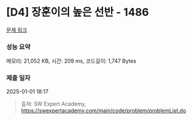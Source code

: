 # [D4] 장훈이의 높은 선반 - 1486 

[문제 링크](https://swexpertacademy.com/main/code/problem/problemDetail.do?contestProbId=AV2b7Yf6ABcBBASw) 

### 성능 요약

메모리: 21,052 KB, 시간: 209 ms, 코드길이: 1,747 Bytes

### 제출 일자

2025-01-01 18:17



> 출처: SW Expert Academy, https://swexpertacademy.com/main/code/problem/problemList.do